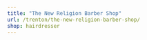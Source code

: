 ```yaml
---
title: "The New Religion Barber Shop"
url: /trenton/the-new-religion-barber-shop/
shop: hairdresser
---
```

